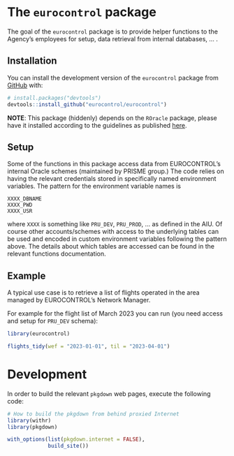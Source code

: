 
<!-- README.md is generated from README.Rmd. Please edit that file -->

# The `eurocontrol` package

<!-- badges: start -->
<!-- badges: end -->

The goal of the `eurocontrol` package is to provide helper functions to
the Agency’s employees for setup, data retrieval from internal
databases, … .

## Installation

You can install the development version of the `eurocontrol` package
from [GitHub](https://github.com/) with:

``` r
# install.packages("devtools")
devtools::install_github("eurocontrol/eurocontrol")
```

**NOTE**: This package (hiddenly) depends on the `ROracle` package,
please have it installed according to the guidelines as published
[here](https://github.com/euctrl-pru/howto/wiki/Tools-Installation-and-Setup-%28For-R%29#roracle).

## Setup

Some of the functions in this package access data from EUROCONTROL’s
internal Oracle schemes (maintained by PRISME group.) The code relies on
having the relevant credentials stored in specifically named environment
variables. The pattern for the environment variable names is

    XXXX_DBNAME 
    XXXX_PWD
    XXXX_USR

where `XXXX` is something like `PRU_DEV`, `PRU_PROD`, … as defined in
the AIU. Of course other accounts/schemes with access to the underlying
tables can be used and encoded in custom environment variables following
the pattern above. The details about which tables are accessed can be
found in the relevant functions documentation.

## Example

A typical use case is to retrieve a list of flights operated in the area
managed by EUROCONTROL’s Network Manager.

For example for the flight list of March 2023 you can run (you need
access and setup for `PRU_DEV` schema):

``` r
library(eurocontrol)

flights_tidy(wef = "2023-01-01", til = "2023-04-01")
```

# Development

In order to build the relevant `pkgdown` web pages, execute the
following code:

``` r
# How to build the pkgdown from behind proxied Internet
library(withr)
library(pkgdown)

with_options(list(pkgdown.internet = FALSE),
             build_site())
```
